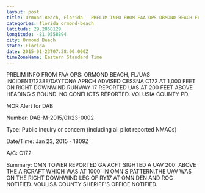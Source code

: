 ```yaml
---
layout: post
title: Ormond Beach, Florida - PRELIM INFO FROM FAA OPS ORMOND BEACH FL UAS INCIDENT 1238E DAYTONA APRCH ADVISED CESSNA
categories: florida ormond-beach
latitude: 29.2858129
longitude: -81.0558894
city: Ormond Beach
state: Florida
date: 2015-01-23T07:38:00.000Z
timeZoneName: Eastern Standard Time
---
```


PRELIM INFO FROM FAA OPS: ORMOND BEACH, FL/UAS INCIDENT/1238E/DAYTONA APRCH ADVISED CESSNA C172 AT 1,000 FEET ON RIGHT DOWNWIND RUNWAY 17 REPORTED UAS AT 200 FEET ABOVE HEADING S BOUND. NO CONFLICTS REPORTED. VOLUSIA COUNTY PD.


MOR Alert for DAB

Number: DAB-M-2015/01/23-0002

Type: Public inquiry or concern (including all pilot reported NMACs)

Date/Time: Jan 23, 2015 - 1809Z

A/C: C172

Summary: OMN TOWER REPORTED GA ACFT SIGHTED A UAV 200' ABOVE THE AIRCRAFT WHICH WAS AT 1000' IN OMN'S PATTERN.THE UAV WAS ON THE RIGHT DOWNWIND LEG OF RY17 AT OMN.DEN AND ROC NOTIFIED. VOULISA COUNTY SHERIFF'S OFFICE NOTIFIED.
